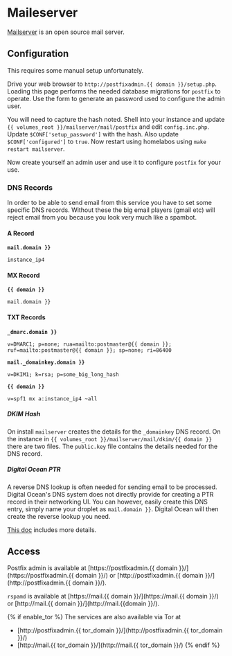 # Maileserver

[Mailserver](https://github.com/hardware/mailserver#dns-setup) is an open source mail server.

## Configuration

This requires some manual setup unfortunately.

Drive your web browser to `http://postfixadmin.{{ domain }}/setup.php`.  Loading this page performs the
needed database migrations for `postfix` to operate.  Use the form to generate an password used to
configure the admin user.

You will need to capture the hash noted.  Shell into your instance and update
`{{ volumes_root }}/mailserver/mail/postfix` and edit `config.inc.php`.  Update `$CONF['setup_password']`
with the hash.  Also update `$CONF['configured']` to `true`.  Now restart using homelabos
using `make restart mailserver`.

Now create yourself an admin user and use it to configure `postfix` for your use.

### DNS Records

In order to be able to send email from this service you have to set some specific DNS records.  Without these
the big email players (gmail etc) will reject email from you because you look very much like a spambot.

#### A Record

**`mail.domain }}`**
```
instance_ip4
```

#### MX Record

**`{{ domain }}`**
```
mail.domain }}
```

#### TXT Records

**`_dmarc.domain }}`**
```
v=DMARC1; p=none; rua=mailto:postmaster@{{ domain }}; ruf=mailto:postmaster@{{ domain }}; sp=none; ri=86400
```

**`mail._domainkey.domain }}`**
```
v=DKIM1; k=rsa; p=some_big_long_hash
```

**`{{ domain }}`**
```
v=spf1 mx a:instance_ip4 ~all
```

##### DKIM Hash

On install `mailserver` creates the details for the `_domainkey` DNS record.  On the instance in
`{{ volumes_root }}/mailserver/mail/dkim/{{ domain }}` there are two files.  The `public.key` file contains the details needed for the DNS record.

##### Digital Ocean PTR

A reverse DNS lookup is often needed for sending email to be processed.  Digital Ocean's DNS system does
not directly provide for creating a PTR record in their networking UI.  You can however, easily create
this DNS entry, simply name your droplet as `mail.domain }}`.  Digital Ocean will then create the reverse
lookup you need.


[This doc](https://github.com/hardware/mailserver#dns-records-and-reverse-ptr) includes more details.

## Access

Postfix admin is available at [https://postfixadmin.{{ domain }}/](https://postfixadmin.{{ domain }}/) or
[http://postfixadmin.{{ domain }}/](http://postfixadmin.{{ domain }}/).

`rspamd` is available at [https://mail.{{ domain }}/](https://mail.{{ domain }}/) or
[http://mail.{{ domain }}/](http://mail.{{domain }}/).

{% if enable_tor %}
The services are also available via Tor at

* [http://postfixadmin.{{ tor_domain }}/](http://postfixadmin.{{ tor_domain }}/)
* [http://mail.{{ tor_domain }}/](http://mail.{{ tor_domain }}/)
{% endif %}


